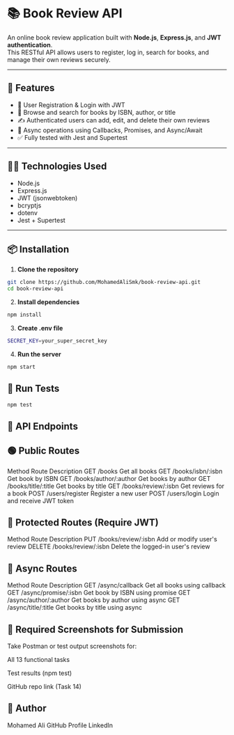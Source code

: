# 📚 Book Review API

An online book review application built with **Node.js**, **Express.js**, and **JWT authentication**.  
This RESTful API allows users to register, log in, search for books, and manage their own reviews securely.

---

## 🚀 Features

- 🔐 User Registration & Login with JWT
- 📖 Browse and search for books by ISBN, author, or title
- ✍️ Authenticated users can add, edit, and delete their own reviews
- 🧠 Async operations using Callbacks, Promises, and Async/Await
- ✅ Fully tested with Jest and Supertest

---

## 🧑‍💻 Technologies Used

- Node.js
- Express.js
- JWT (jsonwebtoken)
- bcryptjs
- dotenv
- Jest + Supertest

---

## 📦 Installation

1. **Clone the repository**

```bash
git clone https://github.com/MohamedAliSmk/book-review-api.git
cd book-review-api
```

2. **Install dependencies**

```bash
npm install
```

3. **Create .env file**

```bash
SECRET_KEY=your_super_secret_key
```

4. **Run the server**

```bash
npm start
```

## 🧪 Run Tests

```bash
npm test
```

## 🔌 API Endpoints

## 🟢 Public Routes

Method	Route	Description
GET	/books	Get all books
GET	/books/isbn/:isbn	Get book by ISBN
GET	/books/author/:author	Get books by author
GET	/books/title/:title	Get books by title
GET	/books/review/:isbn	Get reviews for a book
POST	/users/register	Register a new user
POST	/users/login	Login and receive JWT token

## 🔐 Protected Routes (Require JWT)
Method	Route	Description
PUT	/books/review/:isbn	Add or modify user's review
DELETE	/books/review/:isbn	Delete the logged-in user's review

## 🔄 Async Routes
Method	Route	Description
GET	/async/callback	Get all books using callback
GET	/async/promise/:isbn	Get book by ISBN using promise
GET	/async/author/:author	Get books by author using async
GET	/async/title/:title	Get books by title using async

## 📸 Required Screenshots for Submission
Take Postman or test output screenshots for:

All 13 functional tasks

Test results (npm test)

GitHub repo link (Task 14)

## 🧠 Author
Mohamed Ali
GitHub Profile
LinkedIn